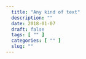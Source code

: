 ```yaml
---
  title: "Any kind of text"
  description: ""
  date: 2018-01-07
  draft: false
  tags: [ "" ]
  categories: [ "" ]
  slug: ""
---
```

